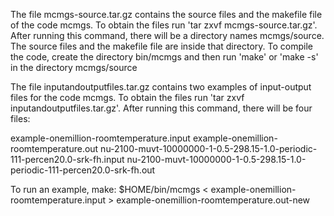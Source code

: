 The file mcmgs-source.tar.gz contains the source files and the makefile file of the code mcmgs.
To obtain the files run 'tar zxvf mcmgs-source.tar.gz'. After running this command, there will be a directory names mcmgs/source.
The source files and the makefile file are inside that directory. To compile the code, create the directory bin/mcmgs and then 
run 'make' or 'make -s' in the directory mcmgs/source

The file inputandoutputfiles.tar.gz contains two examples of input-output files for the code mcmgs.
To obtain the files run 'tar zxvf inputandoutputfiles.tar.gz'. After running this command, there will be four files:

example-onemillion-roomtemperature.input
example-onemillion-roomtemperature.out
nu-2100-muvt-10000000-1-0.5-298.15-1.0-periodic-111-percen20.0-srk-fh.input
nu-2100-muvt-10000000-1-0.5-298.15-1.0-periodic-111-percen20.0-srk-fh.out

To run an example, make:
$HOME/bin/mcmgs < example-onemillion-roomtemperature.input > example-onemillion-roomtemperature.out-new
